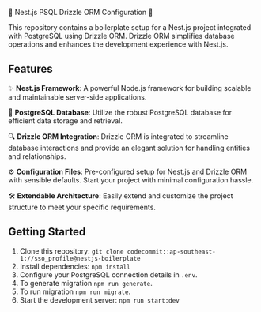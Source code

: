 🚀 Nest.js PSQL Drizzle ORM Configuration 🚀

This repository contains a boilerplate setup for a Nest.js project integrated with PostgreSQL using Drizzle ORM. Drizzle ORM simplifies database operations and enhances the development experience with Nest.js.

## Features

✨ **Nest.js Framework**: A powerful Node.js framework for building scalable and maintainable server-side applications.

🐘 **PostgreSQL Database**: Utilize the robust PostgreSQL database for efficient data storage and retrieval.

🔍 **Drizzle ORM Integration**: Drizzle ORM is integrated to streamline database interactions and provide an elegant solution for handling entities and relationships.

⚙️ **Configuration Files**: Pre-configured setup for Nest.js and Drizzle ORM with sensible defaults. Start your project with minimal configuration hassle.

🛠️ **Extendable Architecture**: Easily extend and customize the project structure to meet your specific requirements.

## Getting Started

1. Clone this repository: `git clone codecommit::ap-southeast-1://sso_profile@nestjs-boilerplate`
2. Install dependencies: `npm install`
3. Configure your PostgreSQL connection details in `.env`.
4. To generate migration `npm run generate`.
5. To run migration `npm run migrate`.
6. Start the development server: `npm run start:dev`
